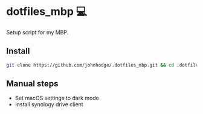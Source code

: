 # dotfiles_mbp 💻

Setup script for my MBP.

## Install

```zsh
git clone https://github.com/johnhodge/.dotfiles_mbp.git && cd .dotfiles_mbp && ./install
```

## Manual steps

- Set macOS settings to dark mode
- Install synology drive client
